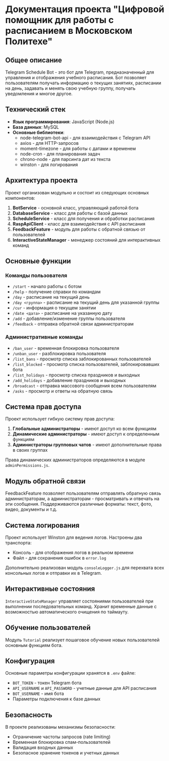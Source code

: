 # Документация проекта "Цифровой помощник для работы с расписанием в Московском Политехе"

## Общее описание

Telegram Schedule Bot - это бот для Telegram, предназначенный для управления и отображения учебного расписания. Бот позволяет пользователям получать информацию о текущих занятиях, расписании на день, задавать и менять свою учебную группу, получать уведомления и многое другое.

## Технический стек

- **Язык программирования**: JavaScript (Node.js)
- **База данных**: MySQL
- **Основные библиотеки**:
    - node-telegram-bot-api - для взаимодействия с Telegram API
    - axios - для HTTP-запросов
    - moment-timezone - для работы с датами и временем
    - node-cron - для планирования задач
    - chrono-node - для парсинга дат из текста
    - winston - для логирования

## Архитектура проекта

Проект организован модульно и состоит из следующих основных компонентов:

1. **BotService** - основной класс, управляющий работой бота
2. **DatabaseService** - класс для работы с базой данных
3. **ScheduleService** - класс для получения и обработки расписания
4. **RaspApiClient** - класс для взаимодействия с API расписания
5. **FeedbackFeature** - модуль для работы с обратной связью от пользователей
6. **InteractiveStateManager** - менеджер состояний для интерактивных команд

## Основные функции

### Команды пользователя

- `/start` - начало работы с ботом
- `/help` - получение справки по командам
- `/day` - расписание на текущий день
- `/day <группа>` - расписание на текущий день для указанной группы
- `/cur` - информация о текущем занятии
- `/date <дата>` - расписание на указанную дату
- `/add` - добавление/изменение группы пользователя
- `/feedback` - отправка обратной связи администраторам

### Административные команды

- `/ban_user` - временная блокировка пользователя
- `/unban_user` - разблокировка пользователя
- `/list_bans` - просмотр списка заблокированных пользователей
- `/list_blocked` - просмотр списка пользователей, заблокировавших бота
- `/list_holidays` - просмотр списка праздников и выходных
- `/add_holidays` - добавление праздников и выходных
- `/broadcast` - отправка массового сообщения всем пользователям
- `/asks` - просмотр и ответы на обратную связь

## Система прав доступа

Проект использует гибкую систему прав доступа:

1. **Глобальные администраторы** - имеют доступ ко всем функциям
2. **Динамические администраторы** - имеют доступ к определенным функциям
3. **Администраторы групповых чатов** - имеют дополнительные права в своих группах

Права динамических администраторов определяются в модуле `adminPermissions.js`.

## Модуль обратной связи

FeedbackFeature позволяет пользователям отправлять обратную связь администраторам, а администраторам - просматривать и отвечать на эти сообщения. Поддерживаются различные форматы: текст, фото, видео, документы и т.д.

## Система логирования

Проект использует Winston для ведения логов. Настроены два транспорта:
- Консоль - для отображения логов в реальном времени
- Файл - для сохранения ошибок в `error.log`

Дополнительно реализован модуль `consoleLogger.js` для перехвата всех консольных логов и отправки их в Telegram.

## Интерактивные состояния

`InteractiveStateManager` управляет состояниями пользователей при выполнении последовательных команд. Хранит временные данные с возможностью автоматического очищения по таймауту.

## Обучение пользователей

Модуль `Tutorial` реализует пошаговое обучение новых пользователей основным функциям бота.

## Конфигурация

Основные параметры конфигурации хранятся в `.env` файле:
- `BOT_TOKEN` - токен Telegram бота
- `API_USERNAME` и `API_PASSWORD` - учетные данные для API расписания
- `BOT_USERNAME` - имя бота
- Параметры подключения к базе данных

## Безопасность

В проекте реализованы механизмы безопасности:
- Ограничение частоты запросов (rate limiting)
- Временная блокировка спам-пользователей
- Валидация входных данных
- Безопасное хранение токенов и учетных данных